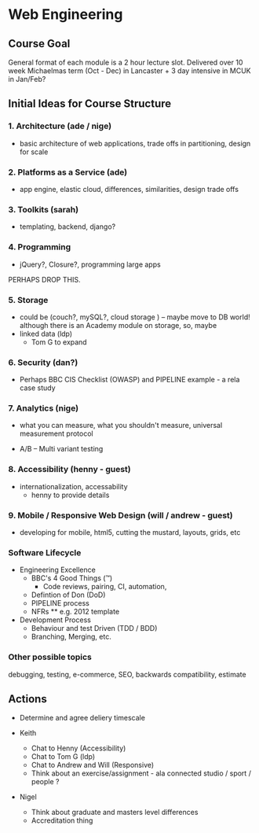 # Web Engineering

## Course Goal
General format of each module is a 2 hour lecture slot.
Delivered over 10 week Michaelmas term (Oct - Dec) in Lancaster + 3 day intensive in MCUK in Jan/Feb?## Initial Ideas for Course Structure### 1. Architecture (ade / nige)* basic architecture of web applications, trade offs in partitioning, design for scale	### 2. Platforms as a Service (ade)* app engine, elastic cloud, differences, similarities, design trade offs### 3. Toolkits (sarah)* templating, backend, django?### 4. Programming* jQuery?, Closure?, programming large apps
PERHAPS DROP THIS.### 5. Storage* could be (couch?, mySQL?, cloud storage ) – maybe move to DB world! although there is an Academy module on storage, so, maybe* linked data (ldp)	* Tom G to expand### 6. Security (dan?)* Perhaps BBC CIS Checklist (OWASP) and PIPELINE example - a rela case study### 7. Analytics (nige)
* what you can measure, what you shouldn't measure, universal measurement protocol
* A/B – Multi variant testing### 8. Accessibility (henny - guest)
* internationalization, accessability	* henny to provide details### 9. Mobile / Responsive Web Design (will / andrew - guest)
* developing for mobile, html5, cutting the mustard, layouts, grids, etc### Software Lifecycle* Engineering Excellence
	* BBC's 4 Good Things (™)		* Code reviews, pairing, CI, automation, 
	* Defintion of Don (DoD)
	* PIPELINE process
	* NFRs
		**  e.g. 2012 template* Development Process
	* Behaviour and test Driven (TDD / BDD)
	* Branching, Merging, etc.### Other possible topics
debugging, testing, e-commerce, SEO, backwards compatibility, estimate## Actions* Determine and agree deliery timescale
* Keith
	* Chat to Henny (Accessibility)
	* Chat to Tom G (ldp)
	* Chat to Andrew and Will (Responsive)	* Think about an exercise/assignment - ala connected studio / sport / people ?* Nigel
	* Think about graduate and masters level differences	* Accreditation thing
